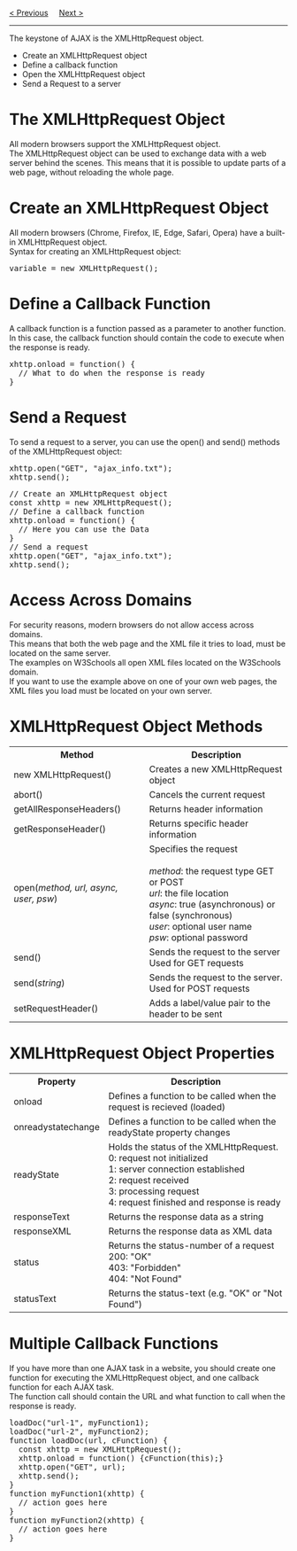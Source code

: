 <a href="/JS/AJAX/Introduction.md">&lt; Previous</a>
&nbsp;&nbsp;&nbsp;
<a href="/JS/AJAX/Request.md">Next &gt;</a>
<hr>
The keystone of AJAX is the XMLHttpRequest object.
<ul>
  <li>Create an XMLHttpRequest object</li>
  <li>Define a callback function</li>
  <li>Open the XMLHttpRequest object</li>
  <li>Send a Request to a server</li>
</ul>
<h1>The XMLHttpRequest Object</h1>
All modern browsers support the XMLHttpRequest object.
<br>
The XMLHttpRequest object can be used to exchange data with a web server behind the scenes. This means that it is possible to update parts of a web page, without reloading the whole page.
<h1>Create an XMLHttpRequest Object</h1>
All modern browsers (Chrome, Firefox, IE, Edge, Safari, Opera) have a built-in XMLHttpRequest object.
<br>
Syntax for creating an XMLHttpRequest object:
<pre>variable = new XMLHttpRequest();</pre>
<h1>Define a Callback Function</h1>
A callback function is a function passed as a parameter to another function.
<br>
In this case, the callback function should contain the code to execute when the response is ready.
<pre>
xhttp.onload = function() {
  // What to do when the response is ready
}
</pre>
<h1>Send a Request</h1>
To send a request to a server, you can use the open() and send() methods of the XMLHttpRequest object:
<pre>
xhttp.open("GET", "ajax_info.txt");
xhttp.send();
</pre>
<pre>
// Create an XMLHttpRequest object
const xhttp = new XMLHttpRequest();
// Define a callback function
xhttp.onload = function() {
  // Here you can use the Data
}
// Send a request
xhttp.open("GET", "ajax_info.txt");
xhttp.send();
</pre>
<h1>Access Across Domains</h1>
For security reasons, modern browsers do not allow access across domains.
<br>
This means that both the web page and the XML file it tries to load, must be located on the same server.
<br>
The examples on W3Schools all open XML files located on the W3Schools domain.
<br>
If you want to use the example above on one of your own web pages, the XML files you load must be located on your own server.
<h1>XMLHttpRequest Object Methods</h1>
<table class="ws-table-all notranslate">
  <tr>
    <th>Method</th>
    <th>Description</th>
  </tr>
  <tr>
    <td>new XMLHttpRequest()</td>
    <td>Creates a new XMLHttpRequest object</td>
  </tr>
  <tr>
    <td>abort()</td>
    <td>Cancels the current request</td>
  </tr>
  <tr>
    <td>getAllResponseHeaders()</td>
    <td>Returns header information</td>
  </tr>
  <tr>
    <td>getResponseHeader()</td>
    <td>Returns specific header information</td>
  </tr>
  <tr>
    <td>open(<i>method, url, async, user, psw</i>)</td>
    <td>Specifies the request<br><br><i>method</i>: the request type GET or POST<br><i>url</i>: the file location<br><i>async</i>: true (asynchronous) or false (synchronous)<br><i>user</i>: optional user name<br><i>psw</i>: optional password</td>
  </tr>
  <tr>
    <td>send()</td>
    <td>Sends the request to the server<br>Used for GET requests</td>
  </tr>
  <tr>
    <td>send(<em>string</em>)</td>
    <td>Sends the request to the server.<br>Used for POST requests</td>
  </tr>
  <tr>
    <td>setRequestHeader()</td>
    <td>Adds a label/value pair to the header to be sent</td>
  </tr>
</table>
<h1>XMLHttpRequest Object Properties</h1>
<table class="ws-table-all notranslate">
  <tr>
    <th>Property</th>
    <th>Description</th>
  </tr>
  <tr>
    <td>onload</td>
    <td>Defines a function to be called when the request is recieved (loaded)</td>
  </tr>
  <tr>
    <td>onreadystatechange</td>
    <td>Defines a function to be called when the readyState property changes</td>
  </tr>
  <tr>
    <td>readyState</td>
    <td>Holds the status of the XMLHttpRequest.<br>0: request not initialized <br>1: server connection established<br>2: request received <br>3: processing request <br>4: request finished and response is ready</td>
  </tr>
  <tr>
    <td>responseText</td>
    <td>Returns the response data as a string</td>
  </tr>
  <tr>
    <td>responseXML</td>
    <td>Returns the response data as XML data</td>
  </tr>
  <tr>
    <td>status</td>
    <td>Returns the status-number of a request<br>200: "OK"<br>403: "Forbidden"<br>404: "Not Found"<br></td>
  </tr>
  <tr>
    <td>statusText</td>
    <td>Returns the status-text (e.g. "OK" or "Not Found")</td>
  </tr>
</table>
<h1>Multiple Callback Functions</h1>
If you have more than one AJAX task in a website, you should create one function for executing the XMLHttpRequest object, and one callback function for each AJAX task.
<br>
The function call should contain the URL and what function to call when the response is ready.
<pre>
loadDoc("url-1", myFunction1);
loadDoc("url-2", myFunction2);
function loadDoc(url, cFunction) {
  const xhttp = new XMLHttpRequest();
  xhttp.onload = function() {cFunction(this);}
  xhttp.open("GET", url);
  xhttp.send();
}
function myFunction1(xhttp) {
  // action goes here
}
function myFunction2(xhttp) {
  // action goes here
}
</pre>
